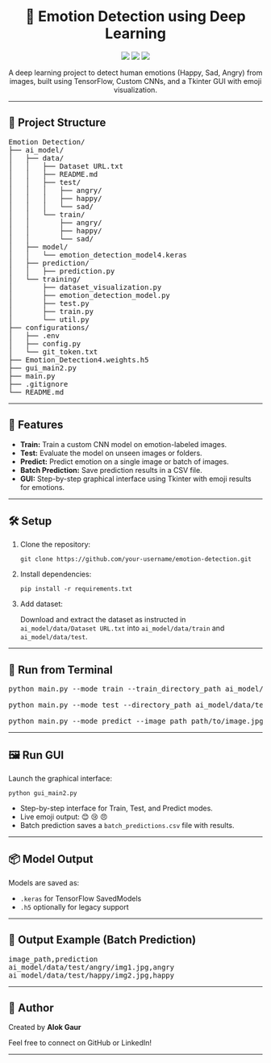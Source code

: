 <h1 align="center">🧠 Emotion Detection using Deep Learning</h1>

<p align="center">
  <img src="https://img.shields.io/badge/Python-3.11-blue.svg" />
  <img src="https://img.shields.io/badge/Framework-TensorFlow-green.svg" />
  <img src="https://img.shields.io/badge/GUI-Tkinter-blueviolet" />
</p>

<p align="center">
  A deep learning project to detect human emotions (Happy, Sad, Angry) from images, built using TensorFlow, Custom CNNs, and a Tkinter GUI with emoji visualization.
</p>

<hr/>

<h2>📁 Project Structure</h2>

<pre>
Emotion Detection/
├── ai_model/
│   ├── data/
│   │   ├── Dataset URL.txt
│   │   ├── README.md
│   │   ├── test/
│   │   │   ├── angry/
│   │   │   ├── happy/
│   │   │   └── sad/
│   │   └── train/
│   │       ├── angry/
│   │       ├── happy/
│   │       └── sad/
│   ├── model/
│   │   └── emotion_detection_model4.keras
│   ├── prediction/
│   │   ├── prediction.py
│   └── training/
│       ├── dataset_visualization.py
│       ├── emotion_detection_model.py
│       ├── test.py
│       ├── train.py
│       └── util.py
├── configurations/
│   ├── .env
│   ├── config.py
│   └── git_token.txt
├── Emotion_Detection4.weights.h5
├── gui_main2.py
├── main.py
├── .gitignore
└── README.md
</pre>

<hr/>

<h2>🚀 Features</h2>

<ul>
  <li><strong>Train:</strong> Train a custom CNN model on emotion-labeled images.</li>
  <li><strong>Test:</strong> Evaluate the model on unseen images or folders.</li>
  <li><strong>Predict:</strong> Predict emotion on a single image or batch of images.</li>
  <li><strong>Batch Prediction:</strong> Save prediction results in a CSV file.</li>
  <li><strong>GUI:</strong> Step-by-step graphical interface using Tkinter with emoji results for emotions.</li>
</ul>

<hr/>

<h2>🛠️ Setup</h2>

<ol>
  <li>Clone the repository:
    <pre><code>git clone https://github.com/your-username/emotion-detection.git</code></pre>
  </li>
  <li>Install dependencies:
    <pre><code>pip install -r requirements.txt</code></pre>
  </li>
  <li>Add dataset:
    <p>Download and extract the dataset as instructed in <code>ai_model/data/Dataset URL.txt</code> into <code>ai_model/data/train</code> and <code>ai_model/data/test</code>.</p>
  </li>
</ol>

<hr/>

<h2>🧪 Run from Terminal</h2>

<pre>
python main.py --mode train --train_directory_path ai_model/data/train --val_directory_path ai_model/data/test

python main.py --mode test --directory_path ai_model/data/test --model_path ai_model/model/emotion_detection_model4.keras

python main.py --mode predict --image_path path/to/image.jpg --model_path ai_model/model/emotion_detection_model4.keras
</pre>

<hr/>

<h2>🖼️ Run GUI</h2>

<p>Launch the graphical interface:</p>

<pre><code>python gui_main2.py</code></pre>

<ul>
  <li>Step-by-step interface for Train, Test, and Predict modes.</li>
  <li>Live emoji output: 😊 😢 😠</li>
  <li>Batch prediction saves a <code>batch_predictions.csv</code> file with results.</li>
</ul>

<hr/>

<h2>📦 Model Output</h2>

<p>Models are saved as:</p>
<ul>
  <li><code>.keras</code> for TensorFlow SavedModels</li>
  <li><code>.h5</code> optionally for legacy support</li>
</ul>

<hr/>

<h2>📄 Output Example (Batch Prediction)</h2>

<pre>
image_path,prediction
ai_model/data/test/angry/img1.jpg,angry
ai_model/data/test/happy/img2.jpg,happy
</pre>

<hr/>

<h2>👤 Author</h2>

<p>Created by <strong>Alok Gaur</strong></p>
<p>Feel free to connect on GitHub or LinkedIn!</p>

<hr/>

